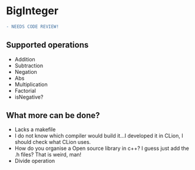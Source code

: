# BigInteger
```diff
- NEEDS CODE REVIEW!
```

## Supported operations
- Addition
- Subtraction
- Negation
- Abs
- Multiplication
- Factorial
- isNegative?

## What more can be done?
- Lacks a makefile
- I do not know which compiler would build it...I developed it in CLion, I should check what CLion uses.
- How do you organise a Open source library in c++? I guess just add the .h files? That is weird, man!
- Divide operation